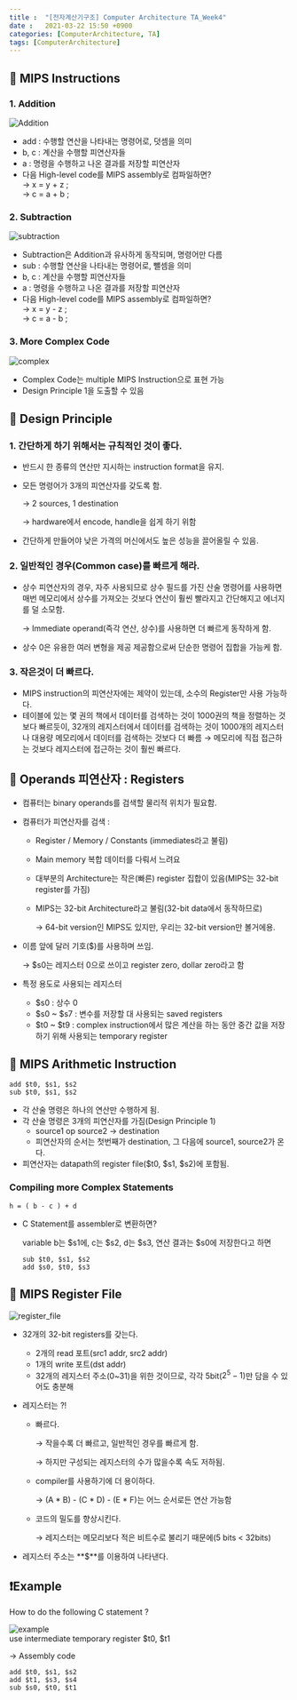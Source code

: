 ```yaml
---
title :  "[전자계산기구조] Computer Architecture TA_Week4"
date :   2021-03-22 15:50 +0900
categories: [ComputerArchitecture, TA]
tags: [ComputerArchitecture]
---
```


## 📌 MIPS Instructions
### 1. Addition
![Addition](/assets/img/add.png)

- add : 수행할 연산을 나타내는 명령어로, 덧셈을 의미
- b, c : 계산을 수행할 피연산자들
- a : 명령을 수행하고 나온 결과를 저장할 피연산자
- 다음 High-level code를 MIPS assembly로 컴파일하면?  
    → x = y + z ;  
    → c = a + b ;

### 2. Subtraction
![subtraction](/assets/img/sub.png)

- Subtraction은 Addition과 유사하게 동작되며, 명령어만 다름
- sub : 수행할 연산을 나타내는 명령어로, 뺄셈을 의미
- b, c : 계산을 수행할 피연산자들
- a : 명령을 수행하고 나온 결과를 저장할 피연산자
- 다음 High-level code를 MIPS assembly로 컴파일하면?  
    → x = y - z ;  
    → c = a - b ; 

### 3. More Complex Code

![complex](/assets/img/complex.png)

- Complex Code는 multiple MIPS Instruction으로 표현 가능
- Design Principle 1을 도출할 수 있음




## 📌 Design Principle
### 1. 간단하게 하기 위해서는 규칙적인 것이 좋다.

- 반드시 한 종류의 연산만 지시하는 instruction format을 유지.
- 모든 명령어가 3개의 피연산자를 갖도록 함.

    → 2 sources, 1 destination

    → hardware에서 encode, handle을 쉽게 하기 위함

- 간단하게 만들어야 낮은 가격의 머신에서도 높은 성능을 끌어올릴 수 있음.

### 2. 일반적인 경우(Common case)를 빠르게 해라.

- 상수 피연산자의 경우, 자주 사용되므로 상수 필드를 가진 산술 명령어를 사용하면 매번 메모리에서 상수를 가져오는 것보다 연산이 훨씬 빨라지고 간단해지고 에너지를 덜 소모함.

    → Immediate operand(즉각 연산, 상수)를 사용하면 더 빠르게 동작하게 함.

- 상수 0은 유용한 여러 변형을 제공 제공함으로써 단순한 명령어 집합을 가능케 함.

### 3. 작은것이 더 빠르다.

- MIPS instruction의 피연산자에는 제약이 있는데, 소수의 Register만 사용 가능하다.
- 테이블에 있는 몇 권의 책에서 데이터를 검색하는 것이 1000권의 책을 정렬하는 것보다 빠르듯이, 32개의 레지스터에서 데이터를 검색하는 것이 1000개의 레지스터나 대용량 메모리에서 데이터를 검색하는 것보다 더 빠름 → 메모리에 직접 접근하는 것보다 레지스터에 접근하는 것이 훨씬 빠르다.

## 📌 Operands 피연산자 : Registers
- 컴퓨터는 binary operands를 검색할 물리적 위치가 필요함.

- 컴퓨터가 피연산자를 검색 :
    - Register / Memory / Constants (immediates라고 불림)
    - Main memory 복합 데이터를 다뤄서 느려요
    - 대부분의 Architecture는 작은(빠른) register 집합이 있음(MIPS는 32-bit register를 가짐)
    - MIPS는 32-bit Architecture라고 불림(32-bit data에서 동작하므로)

        → 64-bit version인 MIPS도 있지만, 우리는 32-bit version만 볼거에용.

- 이름 앞에 달러 기호(&#36;)를 사용하며 쓰임.

    → &#36;s0는 레지스터 0으로 쓰이고 register zero, dollar zero라고 함

- 특정 용도로 사용되는 레지스터
    - &#36;s0 : 상수 0
    - &#36;s0 ~ &#36;s7 : 변수를 저장할 대 사용되는 saved registers
    - &#36;t0 ~ &#36;t9 : complex instruction에서 많은 계산을 하는 동안 중간 값을 저장하기 위해 사용되는 temporary register

## 📌 MIPS Arithmetic Instruction

```console
add $t0, $s1, $s2
sub $t0, $s1, $s2
```

- 각 산술 명령은 하나의 연산만 수행하게 됨.
- 각 산술 명령은 3개의 피연산자를 가짐(Design Principle 1)
    - source1 op source2 → destination
    - 피연산자의 순서는 첫번째가 destination, 그 다음에 source1, source2가 온다.
- 피연산자는 datapath의 register file(&#36;t0, &#36;s1, &#36;s2)에 포함됨.

### Compiling more Complex Statements

```console
h = ( b - c ) + d
```

- C Statement를 assembler로 변환하면?

     variable b는 &#36;s1에, c는 &#36;s2, d는 &#36;s3, 연산 결과는  &#36;s0에 저장한다고 하면

    ```console
    sub $t0, $s1, $s2
    add $s0, $t0, $s3
    ```

## 📌 MIPS Register File
![register_file](/assets/img/registerfile.png)

- 32개의 32-bit registers를 갖는다.
    - 2개의 read 포트(src1 addr, src2 addr)
    - 1개의 write 포트(dst addr)
    - 32개의 레지스터 주소(0~31)을 위한 것이므로, 각각 5bit($2^5 -1$)만 담을 수 있어도 충분해

- 레지스터는 ?!
    - 빠르다.

        → 작을수록 더 빠르고, 일반적인 경우를 빠르게 함.

        → 하지만 구성되는 레지스터의 수가 많을수록 속도 저하됨.

    - compiler를 사용하기에 더 용이하다.

        → (A * B) - (C * D) - (E * F)는 어느 순서로든 연산 가능함

    - 코드의 밀도를 향상시킨다.

        → 레지스터는 메모리보다 적은 비트수로 불리기 때문에(5 bits < 32bits)

- 레지스터  주소는 **&#36;**를 이용하여 나타낸다.  


## ❗️Example
How to do the following C statement ?

![example](/assets/img/example.png)  
use intermediate temporary register &#36;t0, &#36;t1

→ Assembly code

```wasm
add $t0, $s1, $s2
add $t1, $s3, $s4
sub $s0, $t0, $t1
```

